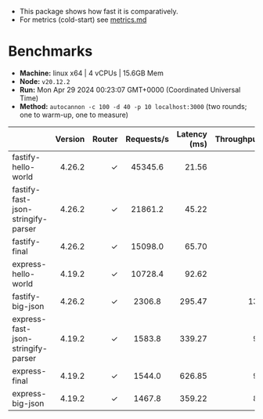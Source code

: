 - This package shows how fast it is comparatively.
- For metrics (cold-start) see [metrics.md](./METRICS.md)

# Benchmarks

* __Machine:__ linux x64 | 4 vCPUs | 15.6GB Mem
* __Node:__ `v20.12.2`
* __Run:__ Mon Apr 29 2024 00:23:07 GMT+0000 (Coordinated Universal Time)
* __Method:__ `autocannon -c 100 -d 40 -p 10 localhost:3000` (two rounds; one to warm-up, one to measure)

|                                    | Version | Router | Requests/s | Latency (ms) | Throughput/Mb |
| :--                                | --:     | --:    | :-:        | --:          | --:           |
| fastify-hello-world                | 4.26.2  | ✓      | 45345.6    | 21.56        | 8.13          |
| fastify-fast-json-stringify-parser | 4.26.2  | ✓      | 21861.2    | 45.22        | 6.44          |
| fastify-final                      | 4.26.2  | ✓      | 15098.0    | 65.70        | 4.45          |
| express-hello-world                | 4.19.2  | ✓      | 10728.4    | 92.62        | 1.91          |
| fastify-big-json                   | 4.26.2  | ✓      | 2306.8     | 295.47       | 136.29        |
| express-fast-json-stringify-parser | 4.19.2  | ✓      | 1583.8     | 339.27       | 94.12         |
| express-final                      | 4.19.2  | ✓      | 1544.0     | 626.85       | 91.75         |
| express-big-json                   | 4.19.2  | ✓      | 1467.8     | 359.22       | 87.26         |
